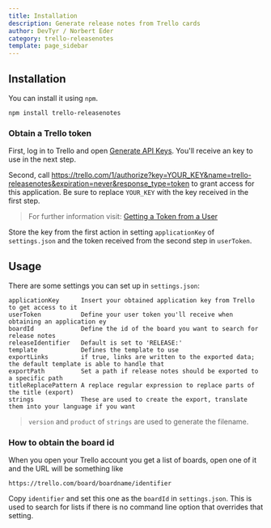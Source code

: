 ```yaml
---
title: Installation
description: Generate release notes from Trello cards
author: DevTyr / Norbert Eder
category: trello-releasenotes
template: page_sidebar
---
```


## Installation

You can install it using `npm`.

	npm install trello-releasenotes

### Obtain a Trello token

First, log in to Trello and open [Generate API Keys](https://trello.com/1/appKey/generate "Generate API Keys"). You'll receive an key to use in the next step.

Second, call https://trello.com/1/authorize?key=YOUR_KEY&name=trello-releasenotes&expiration=never&response_type=token to grant access for this application. Be sure to replace `YOUR_KEY` with the key received in the first step.

> For further information visit: [Getting a Token from a User](https://trello.com/docs/gettingstarted/index.html#getting-a-token-from-a-user "Getting a Token from a User")

Store the key from the first action in setting `applicationKey` of `settings.json` and the token received from the second step in `userToken`.


## Usage

There are some settings you can set up in `settings.json`:

	applicationKey		Insert your obtained application key from Trello to get access to it
	userToken			Define your user token you'll receive when obtaining an application ey
	boardId				Define the id of the board you want to search for release notes
	releaseIdentifier   Default is set to 'RELEASE:'
	template			Defines the template to use
	exportLinks			if true, links are written to the exported data; the default template is able to handle that
	exportPath			Set a path if release notes should be exported to a specific path
	titleReplacePattern A replace regular expression to replace parts of the title (export)
	strings				These are used to create the export, translate them into your language if you want

> `version` and `product` of `strings` are used to generate the filename. 

### How to obtain the board id

When you open your Trello account you get a list of boards, open one of it and the URL will be something like

	https://trello.com/board/boardname/identifier

Copy `identifier` and set this one as the `boardId` in `settings.json`. This is used to search for lists if there is no command line option that overrides that setting.

